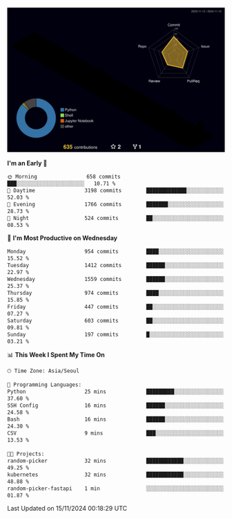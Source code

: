 <!-- ![Header](./github-header-image.png) -->

<!-- <div align="center">
  <img src="https://ziadoua.github.io/m3-Markdown-Badges/badges/FastAPI/fastapi1.svg" />&nbsp
  <img src="https://ziadoua.github.io/m3-Markdown-Badges/badges/Git/git1.svg" />&nbsp
  <img src="https://ziadoua.github.io/m3-Markdown-Badges/badges/Linux/linux2.svg" />&nbsp
  <img src="https://ziadoua.github.io/m3-Markdown-Badges/badges/PostgreSQL/postgresql3.svg" />&nbsp
  <img src="https://ziadoua.github.io/m3-Markdown-Badges/badges/Python/python3.svg" />&nbsp
</div> -->

![](./profile-3d-contrib/profile-night-rainbow.svg)

<!--START_SECTION:waka-->
**I'm an Early 🐤** 

```text
🌞 Morning                658 commits         ███░░░░░░░░░░░░░░░░░░░░░░   10.71 % 
🌆 Daytime                3198 commits        █████████████░░░░░░░░░░░░   52.03 % 
🌃 Evening                1766 commits        ███████░░░░░░░░░░░░░░░░░░   28.73 % 
🌙 Night                  524 commits         ██░░░░░░░░░░░░░░░░░░░░░░░   08.53 % 
```
📅 **I'm Most Productive on Wednesday** 

```text
Monday                   954 commits         ████░░░░░░░░░░░░░░░░░░░░░   15.52 % 
Tuesday                  1412 commits        ██████░░░░░░░░░░░░░░░░░░░   22.97 % 
Wednesday                1559 commits        ██████░░░░░░░░░░░░░░░░░░░   25.37 % 
Thursday                 974 commits         ████░░░░░░░░░░░░░░░░░░░░░   15.85 % 
Friday                   447 commits         ██░░░░░░░░░░░░░░░░░░░░░░░   07.27 % 
Saturday                 603 commits         ██░░░░░░░░░░░░░░░░░░░░░░░   09.81 % 
Sunday                   197 commits         █░░░░░░░░░░░░░░░░░░░░░░░░   03.21 % 
```


📊 **This Week I Spent My Time On** 

```text
🕑︎ Time Zone: Asia/Seoul

💬 Programming Languages: 
Python                   25 mins             █████████░░░░░░░░░░░░░░░░   37.60 % 
SSH Config               16 mins             ██████░░░░░░░░░░░░░░░░░░░   24.58 % 
Bash                     16 mins             ██████░░░░░░░░░░░░░░░░░░░   24.30 % 
CSV                      9 mins              ███░░░░░░░░░░░░░░░░░░░░░░   13.53 % 

🐱‍💻 Projects: 
random-picker            32 mins             ████████████░░░░░░░░░░░░░   49.25 % 
kubernetes               32 mins             ████████████░░░░░░░░░░░░░   48.88 % 
random-picker-fastapi    1 min               ░░░░░░░░░░░░░░░░░░░░░░░░░   01.87 % 
```


 Last Updated on 15/11/2024 00:18:29 UTC
<!--END_SECTION:waka-->




